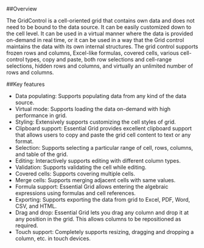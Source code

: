 ##Overview

The GridControl is a cell-oriented grid that contains own data and does not need to be bound to the data source. It can be easily customized down to the cell level.   It can be used in a virtual manner where the data is provided on-demand in real time, or it can be used in a way that the Grid control maintains the data with its own internal structures. The grid control supports frozen rows and columns, Excel-like formulas, covered cells, various cell-control types, copy and paste, both row selections and cell-range selections, hidden rows and columns, and virtually an unlimited number of rows and columns.

##Key features

* Data populating: Supports populating data from any kind of the data source.
* Virtual mode: Supports loading the data on-demand with high performance in grid.
* Styling: Extensively supports customizing the cell styles of grid.
* Clipboard support: Essential Grid provides excellent clipboard support that allows users to copy and paste the grid cell content to text or any format.
* Selection: Supports selecting a particular range of cell, rows, columns, and table of the grid.
* Editing: Interactively supports editing with different column types.
* Validation: Supports validating the cell while editing.
* Covered cells: Supports covering multiple cells.
* Merge cells: Supports merging adjacent cells with same values.
* Formula support: Essential Grid allows entering the algebraic expressions using formulas and cell references.
* Exporting: Supports exporting the data from grid to Excel, PDF, Word, CSV, and HTML.
* Drag and drop: Essential Grid lets you drag any column and drop it at any position in the grid. This allows columns to be repositioned as required.
* Touch support: Completely supports resizing, dragging and dropping a column, etc. in touch devices.